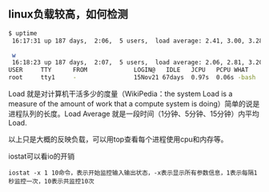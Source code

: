 ## linux负载较高，如何检测

```bash
$ uptime
 16:17:31 up 187 days,  2:06,  5 users,  load average: 2.41, 3.00, 3.28
```

```bash
 w
 16:18:23 up 187 days,  2:07,  5 users,  load average: 2.06, 2.81, 3.20
USER     TTY      FROM             LOGIN@   IDLE   JCPU   PCPU WHAT
root     tty1     -                15Nov21 67days  0.97s  0.06s -bash

```

Load 就是对计算机干活多少的度量（WikiPedia：the system Load is a measure of the amount of work that a compute system is doing）简单的说是进程队列的长度。Load Average 就是一段时间（1分钟、5分钟、15分钟）内平均Load.



以上只是大概的反映负载，可以用top查看每个进程使用cpu和内存等。

iostat可以看io的开销

```
iostat -x 1 10命令，表示开始监控输入输出状态，-x表示显示所有参数信息，1表示每隔1秒监控一次，10表示共监控10次
```




